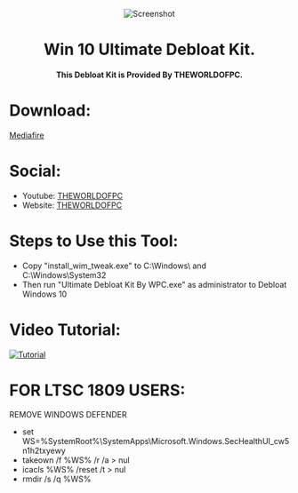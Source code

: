 <p align="center">
  <img src="https://user-images.githubusercontent.com/89072438/168904994-7103c4f4-1925-4d92-9418-4b83670b64c0.png" alt="Screenshot">
  </p>
  
<h1 align="center"> Win 10 Ultimate Debloat Kit. </h1>

<h4 align="center">This Debloat Kit is Provided By THEWORLDOFPC. </h4>

# Download:
<a href="https://www.mediafire.com/file/scg32zd31y5ewod/Windows_10_Ultimate_Debloater_By_WPC.zip/file" >Mediafire</a>
# Social:
- Youtube: <a href="https://www.youtube.com/theworldofpc" target="_blank">THEWORLDOFPC </a>
- Website: <a href="https://nexusliteos.blogspot.com/" target="_blank">THEWORLDOFPC </a>

# Steps to Use this Tool:

- Copy "install_wim_tweak.exe" to C:\Windows\ and C:\Windows\System32
- Then run "Ultimate Debloat Kit By WPC.exe" as administrator to Debloat Windows 10

# Video Tutorial: 
<a href="http://www.youtube.com/watch?feature=player_embedded&v=7m9BuL-wRHQ
" target="_blank"><img src="http://img.youtube.com/vi/7m9BuL-wRHQ/0.jpg" 
alt="Tutorial"  /></a>


# FOR LTSC 1809 USERS:

REMOVE WINDOWS DEFENDER
- set WS=%SystemRoot%\SystemApps\Microsoft.Windows.SecHealthUI_cw5n1h2txyewy
- takeown /f %WS% /r /a > nul
- icacls %WS% /reset /t > nul
- rmdir /s /q %WS%
